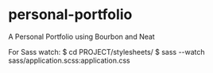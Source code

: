 personal-portfolio
==================

A Personal Portfolio using Bourbon and Neat

For Sass watch:
$ cd PROJECT/stylesheets/ 
$ sass --watch sass/application.scss:application.css
